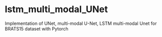 # lstm_multi_modal_UNet
Implementation of UNet, multi-modal U-Net, LSTM multi-modal Unet for BRATS15 dataset with Pytorch
